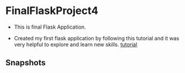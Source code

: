 # FinalFlaskProject4

- This is final Flask Application.

- Created my first flask application by following this tutorial and it was very helpful to explore and learn new skills.
[tutorial](https://hackersandslackers.com/your-first-flask-application)

## Snapshots

